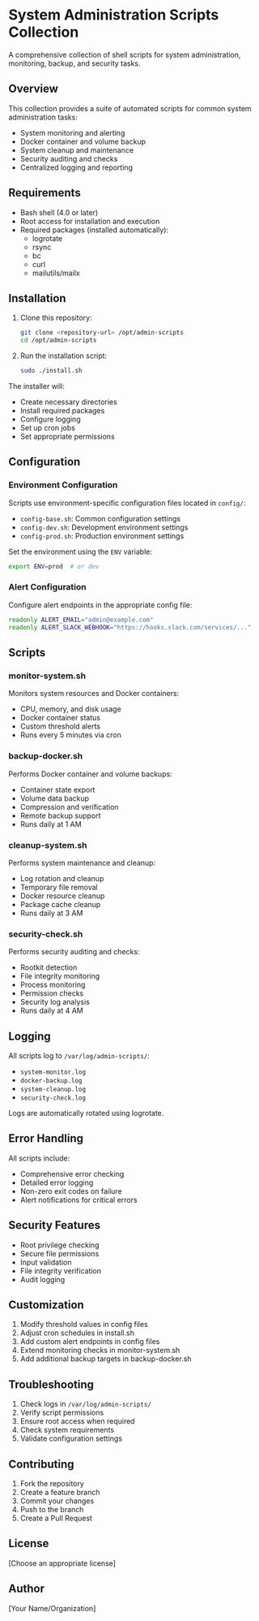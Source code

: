 # System Administration Scripts Collection

A comprehensive collection of shell scripts for system administration, monitoring, backup, and security tasks.

## Overview

This collection provides a suite of automated scripts for common system administration tasks:
- System monitoring and alerting
- Docker container and volume backup
- System cleanup and maintenance
- Security auditing and checks
- Centralized logging and reporting

## Requirements

- Bash shell (4.0 or later)
- Root access for installation and execution
- Required packages (installed automatically):
  - logrotate
  - rsync
  - bc
  - curl
  - mailutils/mailx

## Installation

1. Clone this repository:
   ```bash
   git clone <repository-url> /opt/admin-scripts
   cd /opt/admin-scripts
   ```

2. Run the installation script:
   ```bash
   sudo ./install.sh
   ```

The installer will:
- Create necessary directories
- Install required packages
- Configure logging
- Set up cron jobs
- Set appropriate permissions

## Configuration

### Environment Configuration

Scripts use environment-specific configuration files located in `config/`:
- `config-base.sh`: Common configuration settings
- `config-dev.sh`: Development environment settings
- `config-prod.sh`: Production environment settings

Set the environment using the `ENV` variable:
```bash
export ENV=prod  # or dev
```

### Alert Configuration

Configure alert endpoints in the appropriate config file:
```bash
readonly ALERT_EMAIL="admin@example.com"
readonly ALERT_SLACK_WEBHOOK="https://hooks.slack.com/services/..."
```

## Scripts

### monitor-system.sh
Monitors system resources and Docker containers:
- CPU, memory, and disk usage
- Docker container status
- Custom threshold alerts
- Runs every 5 minutes via cron

### backup-docker.sh
Performs Docker container and volume backups:
- Container state export
- Volume data backup
- Compression and verification
- Remote backup support
- Runs daily at 1 AM

### cleanup-system.sh
Performs system maintenance and cleanup:
- Log rotation and cleanup
- Temporary file removal
- Docker resource cleanup
- Package cache cleanup
- Runs daily at 3 AM

### security-check.sh
Performs security auditing and checks:
- Rootkit detection
- File integrity monitoring
- Process monitoring
- Permission checks
- Security log analysis
- Runs daily at 4 AM

## Logging

All scripts log to `/var/log/admin-scripts/`:
- `system-monitor.log`
- `docker-backup.log`
- `system-cleanup.log`
- `security-check.log`

Logs are automatically rotated using logrotate.

## Error Handling

All scripts include:
- Comprehensive error checking
- Detailed error logging
- Non-zero exit codes on failure
- Alert notifications for critical errors

## Security Features

- Root privilege checking
- Secure file permissions
- Input validation
- File integrity verification
- Audit logging

## Customization

1. Modify threshold values in config files
2. Adjust cron schedules in install.sh
3. Add custom alert endpoints in config files
4. Extend monitoring checks in monitor-system.sh
5. Add additional backup targets in backup-docker.sh

## Troubleshooting

1. Check logs in `/var/log/admin-scripts/`
2. Verify script permissions
3. Ensure root access when required
4. Check system requirements
5. Validate configuration settings

## Contributing

1. Fork the repository
2. Create a feature branch
3. Commit your changes
4. Push to the branch
5. Create a Pull Request

## License

[Choose an appropriate license]

## Author

[Your Name/Organization]
